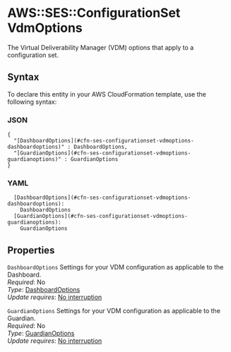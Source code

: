 # AWS::SES::ConfigurationSet VdmOptions<a name="aws-properties-ses-configurationset-vdmoptions"></a>

The Virtual Deliverability Manager \(VDM\) options that apply to a configuration set\.

## Syntax<a name="aws-properties-ses-configurationset-vdmoptions-syntax"></a>

To declare this entity in your AWS CloudFormation template, use the following syntax:

### JSON<a name="aws-properties-ses-configurationset-vdmoptions-syntax.json"></a>

```
{
  "[DashboardOptions](#cfn-ses-configurationset-vdmoptions-dashboardoptions)" : DashboardOptions,
  "[GuardianOptions](#cfn-ses-configurationset-vdmoptions-guardianoptions)" : GuardianOptions
}
```

### YAML<a name="aws-properties-ses-configurationset-vdmoptions-syntax.yaml"></a>

```
  [DashboardOptions](#cfn-ses-configurationset-vdmoptions-dashboardoptions):
    DashboardOptions
  [GuardianOptions](#cfn-ses-configurationset-vdmoptions-guardianoptions):
    GuardianOptions
```

## Properties<a name="aws-properties-ses-configurationset-vdmoptions-properties"></a>

`DashboardOptions` <a name="cfn-ses-configurationset-vdmoptions-dashboardoptions"></a>
Settings for your VDM configuration as applicable to the Dashboard\.  
_Required_: No  
_Type_: [DashboardOptions](aws-properties-ses-configurationset-dashboardoptions.md)  
_Update requires_: [No interruption](https://docs.aws.amazon.com/AWSCloudFormation/latest/UserGuide/using-cfn-updating-stacks-update-behaviors.html#update-no-interrupt)

`GuardianOptions` <a name="cfn-ses-configurationset-vdmoptions-guardianoptions"></a>
Settings for your VDM configuration as applicable to the Guardian\.  
_Required_: No  
_Type_: [GuardianOptions](aws-properties-ses-configurationset-guardianoptions.md)  
_Update requires_: [No interruption](https://docs.aws.amazon.com/AWSCloudFormation/latest/UserGuide/using-cfn-updating-stacks-update-behaviors.html#update-no-interrupt)
